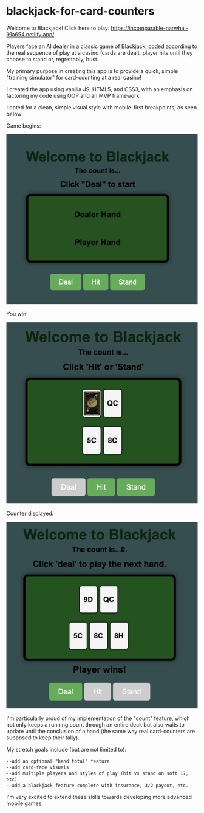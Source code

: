 # blackjack-for-card-counters

Welcome to Blackjack! Click here to play: https://incomparable-narwhal-91a654.netlify.app/

Players face an AI dealer in a classic game of Blackjack, coded according to the real sequence of play at a casino (cards are dealt, player hits until they choose to stand or, regrettably, bust. 

My primary purpose in creating this app is to provide a quick, simple "training simulator" for card-counting at a real casino!

I created the app using vanilla JS, HTML5, and CSS3, with an emphasis on factoring my code usng OOP and an MVP framework.

I opted for a clean, simple visual style with mobile-first breakpoints, as seen below:

Game begins:

![Image](assets/start.png)

You win!

![Image](assets/win.png)

Counter displayed:

![Image](assets/count.png)

I'm particularly proud of my implementation of the "count" feature, which not only keeps a running count through an entire deck but also waits to update until the conclusion of a hand (the same way real card-counters are supposed to keep their tally).

My stretch goals include (but are not limited to):

    --add an optional "hand total" feature
    --add card-face visuals
    --add multiple players and styles of play (hit vs stand on soft 17, etc)
    --add a blackjack feature complete with insurance, 3/2 payout, etc.

I'm very excited to extend these skills towards developing more advanced mobile games.
